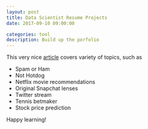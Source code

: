 ```yaml
---
layout: post
title: Data Scientist Resume Projects
date: 2017-09-10 09:00:00

categories: tool
description: Build up the porfolio
---
```


This very nice [article](https://blog.statsbot.co/data-scientist-resume-projects-806a74388ae6) covers variety of topics, such as

- Spam or Ham
- Not Hotdog
- Netflix movie recommendations
- Original Snapchat lenses
- Twitter stream
- Tennis betmaker
- Stock price prediction

Happy learning!

